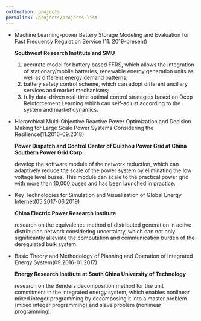 ```yaml
---
collection: projects
permalink: /projects/projects list
---
```


- Machine Learning-power Battery Storage Modeling and Evaluation for Fast Frequency Regulation Service (11. 2019-present)
    
    **Southwest Research Institute and SMU**
    
    1. accurate model for battery based FFRS, which allows the integration of stationary/mobile batteries, renewable energy generation units as well as different energy demand patterns;
    2. battery safety control scheme, which can adopt different ancillary services and market mechanisms; 
    3. fully data-driven real-time optimal control strategies based on Deep Reinforcement Learning which can self-adjust according to the system and market dynamics.
- Hierarchical Multi-Objective Reactive Power Optimization and Decision Making for Large Scale Power Systems Considering the Resilience(11.2016-09.2018)
    
    **Power Dispatch and Control Center of Guizhou Power Grid at China Southern Power Grid Corp.**
    
    develop the software module of the network reduction, which can adaptively reduce the scale of the power system by eliminating the low voltage level buses.
     This module can scale to the practical power grid with more than 10,000 buses and has been launched in practice.
- Key Technologies for Simulation and Visualization of Global Energy Internet(05.2017-06.2019)
    
    **China Electric Power Research Institute** 
    
    research on the equivalence method of distributed generation in active distribution network considering uncertainty, which can not only significantly alleviate the computation and communication burden of the deregulated bulk system.
- Basic Theory and Methodology of  Planning and Operation of Integrated Energy System(09.2016-01.2017)
   
   **Energy Research Institute at South China University of Technology**
   
   research on the Benders decomposition method for the unit commitment in the integrated energy system, which enables nonlinear mixed integer programming by decomposing it into a master problem (mixed integer programming) and slave problem (nonlinear programming).
